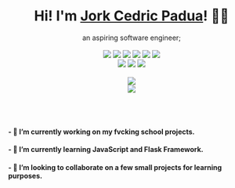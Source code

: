 

<!--
**jc-padua/jc-padua** is a ✨ _special_ ✨ repository because its `README.md` (this file) appears on your GitHub profile.

Here are some ideas to get you started:


-->
<div align="center">
	<h1>Hi! I'm <a href="https://github.com/jc-padua">Jork Cedric Padua</a>! 🙇🏻</h1>
	<div>an aspiring software engineer;</div>
	<br />
	<a href="#"><img src="https://img.shields.io/badge/html5-%23E34F26.svg?style=for-the-badge&logo=html5&logoColor=white" /></a>
	<a href="#"><img src="https://img.shields.io/badge/css3-%231572B6.svg?style=for-the-badge&logo=css3&logoColor=white" /></a>
	<a href="#"><img src="https://img.shields.io/badge/bootstrap-%23563D7C.svg?style=for-the-badge&logo=bootstrap&logoColor=white" /></a>
	<a href="#"><img src="https://img.shields.io/badge/javascript-%23323330.svg?style=for-the-badge&logo=javascript&logoColor=%23F7DF1E" /></a>
	<a href="#"><img src="https://img.shields.io/badge/java-%23ED8B00.svg?style=for-the-badge&logo=java&logoColor=white" /></a>
	<a href="#"><img src="https://img.shields.io/badge/flask-%23000.svg?style=for-the-badge&logo=flask&logoColor=white" /></a>
	<br />
	<a href="https://github.com/jc-padua"><img src="https://img.shields.io/github/stars/jc-padua?color=cdd6f4&label=GITHUB&style=for-the-badge&logo=github" /></a>
	<a href="mailto:jcflores.padua@gmail.com"><img src="https://img.shields.io/badge/EMAIL-jcflores.padua@gmail.com-b4befe?style=for-the-badge&logo=gmail" /></a>
	<a href="https://www.linkedin.com/in/jork-cedric-padua-4118a9206/"><img src="https://img.shields.io/badge/Li-JorkCedricPadua-eba0ac?style=for-the-badge&logo=linkedin" /></a>
	<br />
	<br />
	<img src="https://github-readme-stats.vercel.app/api?username=jc-padua&hide_title=true&hide_rank=true&show_icons=true&include_all_commits=true&line_height=24&hide_border=true&bg_color=1e1e2e&text_color=cdd6f4&icon_color=cba6f7&title_color=94e2d5" />
  <br/>
	<img src="https://github-readme-stats.vercel.app/api/top-langs/?username=jc-padua&hide_title=true&langs_count=8&layout=compact&hide_border=true&bg_color=1e1e2e&text_color=cdd6f4&icon_color=cba6f7&title_color=94e2d5" />
</div>
<br/>
<br/>
<br/>

<h4>- 🔭 I’m currently working on my fvcking school projects.</h4>
<h4>- 🌱 I’m currently learning JavaScript and Flask Framework.</h4>
<h4>- 👯 I’m looking to collaborate on a few small projects for learning purposes.</h4>
<!-- - 💬 Ask me about something you want to know. -->
<!-- - ⚡ Fun fact: Me -->

<!-- - 🤔 I’m looking for help with ... -->
<!-- - 📫 How to reach me:  -->
<!-- - 😄 Pronouns: ... -->
